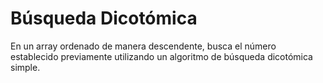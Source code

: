 # Búsqueda Dicotómica
En un array ordenado de manera descendente, busca el número establecido previamente utilizando un algoritmo de búsqueda dicotómica simple.
